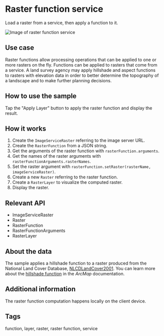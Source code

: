 # Raster function service

Load a raster from a service, then apply a function to it.

![Image of raster function service](raster-function-service.png)

## Use case

Raster functions allow processing operations that can be applied to one or more rasters on the fly. Functions can be applied to rasters that come from a service. A land survey agency may apply hillshade and aspect functions to rasters with elevation data in order to better determine the topography of a landscape and to make further planning decisions.

## How to use the sample

Tap the "Apply Layer" button to apply the raster function and display the result.

## How it works

1. Create the `ImageServiceRaster` referring to the image server URL.
2. Create the `RasterFunction` from a JSON string.
3. Get the arguments of the raster function with `rasterFunction.arguments`.
4. Get the names of the raster arguments with `rasterFunctionArguments.rasterNames`.
4. Set the raster argument with `rasterFunction.setRaster(rasterName, imageServiceRaster)`.
5. Create a new `Raster` referring to the raster function.
6. Create a `RasterLayer` to visualize the computed raster.
7. Display the raster.

## Relevant API

* ImageServiceRaster
* Raster
* RasterFunction
* RasterFunctionArguments
* RasterLayer

## About the data

The sample applies a hillshade function to a raster produced from the National Land Cover Database, [NLCDLandCover2001](https://sampleserver6.arcgisonline.com/arcgis/rest/services/NLCDLandCover2001/ImageServer). You can learn more about the [hillshade function](http://desktop.arcgis.com/en/arcmap/latest/manage-data/raster-and-images/hillshade-function.htm) in the *ArcMap* documentation.

## Additional information

The raster function computation happens locally on the client device. 

## Tags

function, layer, raster, raster function, service
